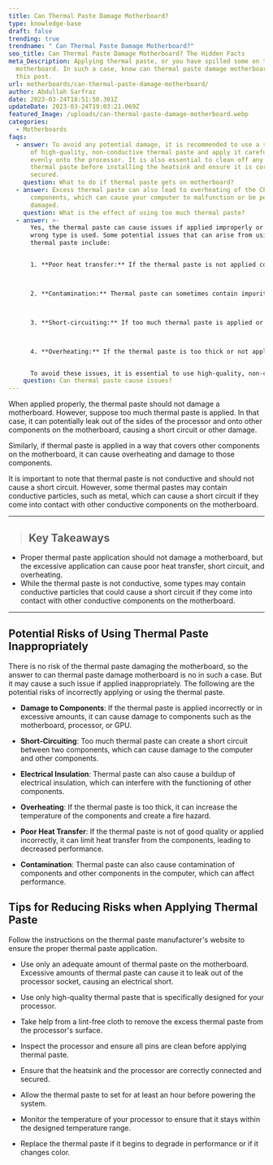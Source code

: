 ```yaml
---
title: Can Thermal Paste Damage Motherboard?
type: knowledge-base
draft: false
trending: true
trendname: " Can Thermal Paste Damage Motherboard?"
seo_title: Can Thermal Paste Damage Motherboard? The Hidden Facts
meta_Description: Applying thermal paste, or you have spilled some on the
  motherboard. In such a case, know can thermal paste damage motherboard via
  this post.
url: motherboards/can-thermal-paste-damage-motherboard/
author: Abdullah Sarfraz
date: 2023-03-24T18:51:50.301Z
updateDate: 2023-03-24T19:03:21.069Z
featured_Image: /uploads/can-thermal-paste-damage-motherboard.webp
categories:
  - Motherboards
faqs:
  - answer: To avoid any potential damage, it is recommended to use a small amount
      of high-quality, non-conductive thermal paste and apply it carefully and
      evenly onto the processor. It is also essential to clean off any excess
      thermal paste before installing the heatsink and ensure it is correctly
      secured.
    question: What to do if thermal paste gets on motherboard?
  - answer: Excess thermal paste can also lead to overheating of the CPU and other
      components, which can cause your computer to malfunction or be permanently
      damaged.
    question: What is the effect of using too much thermal paste?
  - answer: >-
      Yes, the thermal paste can cause issues if applied improperly or if the
      wrong type is used. Some potential issues that can arise from using
      thermal paste include:


      1. **Poor heat transfer:** If the thermal paste is not applied correctly or is of poor quality, it can limit heat transfer from the components, leading to decreased performance and potential overheating.



      2. **Contamination:** Thermal paste can sometimes contain impurities or other substances that can contaminate other components in the computer, leading to performance issues.



      3. **Short-circuiting:** If too much thermal paste is applied or comes into contact with other conductive components on the motherboard, it can potentially cause a short circuit, damaging the computer and its components.



      4. **Overheating:** If the thermal paste is too thick or not applied evenly, it can increase the temperature of the components and potentially cause overheating, which can damage the computer and its components.


      To avoid these issues, it is essential to use high-quality, non-conductive thermal paste and to apply it carefully and evenly onto the processor. Excessive application of thermal paste should be avoided, and any excess should be cleaned off before installing the heatsink.
    question: Can thermal paste cause issues?
---
```

When applied properly, the thermal paste should not damage a motherboard. However, suppose too much thermal paste is applied. In that case, it can potentially leak out of the sides of the processor and onto other components on the motherboard, causing a short circuit or other damage. 

Similarly, if thermal paste is applied in a way that covers other components on the motherboard, it can cause overheating and damage to those components.

It is important to note that thermal paste is not conductive and should not cause a short circuit. However, some thermal pastes may contain conductive particles, such as metal, which can cause a short circuit if they come into contact with other conductive components on the motherboard.

- - -

> ## Key Takeaways

* Proper thermal paste application should not damage a motherboard, but the excessive application can cause poor heat transfer, short circuit, and overheating.
* While the thermal paste is not conductive, some types may contain conductive particles that could cause a short circuit if they come into contact with other conductive components on the motherboard.

- - -

## Potential Risks of Using Thermal Paste Inappropriately

There is no risk of the thermal paste damaging the motherboard, so the answer to can thermal paste damage motherboard is no in such a case. But it may cause a such issue if applied inappropriately. The following are the potential risks of incorrectly applying or using the thermal paste.

* **Damage to Components**: If the thermal paste is applied incorrectly or in excessive amounts, it can cause damage to components such as the motherboard, processor, or GPU.


* **Short-Circuiting**: Too much thermal paste can create a short circuit between two components, which can cause damage to the computer and other components.


* **Electrical Insulation**: Thermal paste can also cause a buildup of electrical insulation, which can interfere with the functioning of other components.


* **Overheating**: If the thermal paste is too thick, it can increase the temperature of the components and create a fire hazard.


* **Poor Heat Transfer**: If the thermal paste is not of good quality or applied incorrectly, it can limit heat transfer from the components, leading to decreased performance.


* **Contamination**: Thermal paste can also cause contamination of components and other components in the computer, which can affect performance.

## Tips for Reducing Risks when Applying Thermal Paste

Follow the instructions on the thermal paste manufacturer's website to ensure the proper thermal paste application.

* Use only an adequate amount of thermal paste on the motherboard. Excessive amounts of thermal paste can cause it to leak out of the processor socket, causing an electrical short.


* Use only high-quality thermal paste that is specifically designed for your processor.


* Take help from a lint-free cloth to remove the excess thermal paste from the processor's surface.


* Inspect the processor and ensure all pins are clean before applying thermal paste.


* Ensure that the heatsink and the processor are correctly connected and secured.


* Allow the thermal paste to set for at least an hour before powering the system.


* Monitor the temperature of your processor to ensure that it stays within the designed temperature range.


* Replace the thermal paste if it begins to degrade in performance or if it changes color.